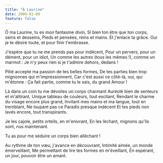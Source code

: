 ```yaml
---
title: "À Laurine"
date: 2009-01-09
feature: false
---
```


Ô ma Laurine, tu es mon fantasme divin,
Si bien ton être que ton corps, seins et desseins,
Pieds et pensées, reins et mains. Et j'enlace ta grâce.
Oui je te désire toute, et pour finir t'embrasse.

J'espère que tu ne me prends pas pour indécent,
Pour un pervers, pour un dément, pour un idiot,
Un comme les autres (tous les mêmes !), comme un marmot :
Je n'y peux rien si je t'admire dehors, dedans !

Pitié accepte ma passion de tes belles formes,
De tes parties bien trop mignonnes qui m'impressionnent,
Car c'est aussi ce côté-là, oui, qui m'étonne :
Ça fait partie, comme tu le sais, du grand Amour !

Là dans un coin tu me dévoiles un corps charmant
Auréolé bien de senteurs et m'attirant,
Unique tableau de couleurs, tout excitant,
Rendant le charme du visage encore plus grand,
Invitant mes mains et ma langue, tout en tremblant,
Ne loupant pas ce Paradis presque indécent
Et tes pieds non lavés encore, tout transpirants.

Je les cajole, petits orteils, en m'enivrant,
En les léchant, mignons qu'ils sont, nus maintenant.

Tu as pour me séduire un corps bien alléchant !

Au rythme de ton vœu, j'avance en découvrant,
Intimité aimée, un monde émerveillant,
Me permettant de lire tes formes en m'éveillant,
En espérant, un jour, pouvoir être un amant.
